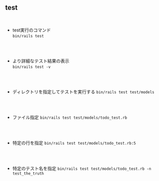 ## test  
<br>

- test実行のコマンド  
`bin/rails test`
<br>
<br>

- より詳細なテスト結果の表示  
`bin/rails test -v`
<br>
<br>

- ディレクトリを指定してテストを実行する
`bin/rails test test/models`
<br>
<br>

- ファイル指定
`bin/rails test test/models/todo_test.rb`
<br>
<br>

- 特定の行を指定
`bin/rails test test/models/todo_test.rb:5`
<br>
<br>

- 特定のテスト名を指定
`bin/rails test test/models/todo_test.rb -n test_the_truth`
<br>
<br>


